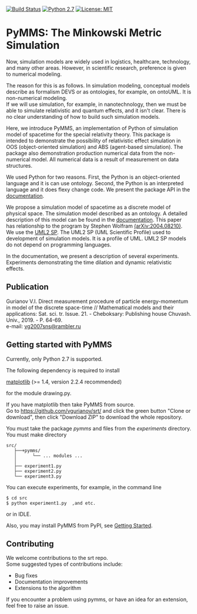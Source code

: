 [![Build Status](https://travis-ci.org/vgurianov/srt.svg?branch=master)](https://travis-ci.org/vgurianov/srt) [![Python 2.7](https://img.shields.io/badge/python-2.7-blue.svg)](https://www.python.org/downloads/release/python-270/) [![License: MIT](https://img.shields.io/badge/License-MIT-yellow.svg)](https://opensource.org/licenses/MIT)  
   
# PyMMS: The Minkowski Metric Simulation

Now, simulation models are widely used in logistics, healthcare, technology, and many other areas. However, in scientific research, preference is given to numerical modeling.   
  
The reason for this is as follows. In simulation modeling, conceptual models describe as formalism DEVS or as ontologies, for example, on ontoUML. It is non-numerical modeling.  
If we will use simulation, for example, in nanotechnology, then we must be able to simulate relativistic and quantum effects, and it isn't clear. There is no clear understanding of how to build such simulation models.  
  
Here, we introduce PyMMS, an implementation of Python of simulation model of spacetime for the special relativity theory. This package is intended to demonstrate the possibility of relativistic effect simulation in OOS (object-oriented simulation) and ABS (agent-based simulation). The package also demonstration production numerical data from the non-numerical model. All numerical data is a result of measurement on data structures.  
  
We used Python for two reasons. First, the Python is an object-oriented language and it is can use ontology. Second, the Python is an interpreted language and it does flexy change code.  We present the package API in the [documentation](https://vgurianov.github.io/srt/).  
  
We propose a simulation model of spacetime as a discrete model of physical space. The simulation model described as an ontology. A detailed description of this model can be found in the [documentation](https://vgurianov.github.io/srt/). This paper has relationship to the program by Stephen Wolfram [(arXiv:2004.08210)](https://arxiv.org/abs/2004.08210). We use the [UML2 SP](https://vgurianov.github.io/uml-sp/). The UML2 SP (UML Scientific Profile) used to development of simulation models. It is a profile of UML. UML2 SP models do not depend on programming languages.  
  
In the documentation, we present a description of several experiments. Experiments demonstrating the time dilation and dynamic relativistic effects.  
  
## Publication
Gurianov V.I. Direct measurement procedure of particle energy-momentum in model of the discrete space-time // Mathematical models and their applications: Sat. sci. tr. Issue. 21. - Cheboksary: Publishing house Chuvash. Univ., 2019. - P. 64-69.  
e-mail: vg2007sns@rambler.ru  
  
## Getting started with PyMMS  
Currently, only Python 2.7 is supported.  
  
The following dependency is required to install  
  
[matplotlib](https://matplotlib.org/) (>= 1.4, version 2.2.4 recommended)   
  
for the module drawing.py.  
  
   
If you have matplotlib then take PyMMS from source.  
Go to https://github.com/vgurianov/srt/ and click the green button "Clone or download", then click "Download ZIP" to download the whole repository.  
  
You must take the package *pymms* and files from the *experiments* directory.  
You must make directory  
```
src/
   ├──+pymms/  
   │      └── ... modules ...  
   │
   ├── experiment1.py  
   ├── experiment2.py  
   └── experiment3.py  
```  

You can execute experiments, for example, in the command line  
  
```
$ cd src  
$ python experiment1.py  ,and etc.   
```  
   
or in IDLE.  
  
Also, you may install PyMMS from PyPI, see [Getting Started](https://vgurianov.github.io/srt/started.html).  
  
## Contributing  
We welcome contributions to the srt repo.  
Some suggested types of contributions include:
  
- Bug fixes  
- Documentation improvements  
- Extensions to the algorithm  
  
If you encounter a problem using pymms, or have an idea for an extension, feel free to raise an issue.  

